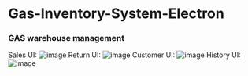 # Gas-Inventory-System-Electron
### GAS warehouse management
Sales UI:
![image](https://github.com/justinzhang528/Gas-Inventory-System-Electron/assets/47877537/75994e8f-962d-4d07-a3ae-ad32f0ac2303)
Return UI:
![image](https://github.com/justinzhang528/Gas-Inventory-System-Electron/assets/47877537/85632e4d-06df-45ab-9af8-3ffbe22ea525)
Customer UI:
![image](https://github.com/justinzhang528/Gas-Inventory-System-Electron/assets/47877537/42c95abc-f4eb-4310-bb48-da792b544d18)
History UI:
![image](https://github.com/justinzhang528/Gas-Inventory-System-Electron/assets/47877537/5805f05c-c50c-4979-a1ce-31f70cb5fc37)


